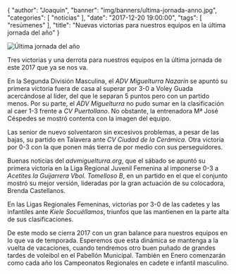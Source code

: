 {
  "author": "Joaquín",
  "banner": "img/banners/ultima-jornada-anno.jpg",
  "categories": [
    "noticias"
  ],
  "date": "2017-12-20 19:00:00",
  "tags": [
    "resúmenes"
  ],
  "title": "Nuevas victorias para nuestros equipos en la última jornada del año"
}

![Última jornada del año](../../../../../img/banners/ultima-jornada-anno.jpg)

Tres victorias y una derrota para nuestros equipos en la última
jornada de este 2017 que ya se nos va.

En la Segunda División Masculina, el _ADV Miguelturra Nazarín_ se
apuntó su primera victoria fuera de casa al superar por 3-0 a Voley
Guada acercándose al líder, del que le separan 5 puntos pero con un
partido menos. Por su parte, el _ADV Miguelturra_ no pudo sumar en la
clasificación al caer 1-3 frente a _CV Puertollano_. No obstante, la
entrenadora Mª José Céspedes se mostró contenta con la imagen del
equipo.

Las senior de nuevo solventaron sin excesivos problemas, a pesar de
las bajas, su partido en Talavera ante _CV Ciudad de la
Cerámica_. Otra victoria por 0-3 con la que ponen más tierra de por
medio con sus perseguidores.

Buenas noticias del _advmiguelturra.org_, que el sábado se apuntó su
primera victoria en la Liga Regional Juvenil Femenina al imponerse 0-3
a _Acetites la Guijarrera Vbol. Tomelloso B_, en un partido en el que
el conjunto mostró su mejor versión, lideradas por la gran actuación
de su colocadora, Brenda Castellanos.

En las Ligas Regionales Femeninas, victorias por 3-0 de las cadetes y
las infantiles ante _Kiele Socuéllamos_, triunfos que las mantienen en
la parte alta de sus clasificaciones.

De este modo se cierra 2017 con un gran balance para nuestros equipos
en lo que va de temporada. Esperemos que esta dinámica se mantenga a
la vuelta de vacaciones, cuando tendremos otro buen puñado de grandes
tardes de voleibol en el Pabellón Municipal. También en Enero
comenzarán como cada año los Campeonatos Regionales en cadete e
infantil masculino.
